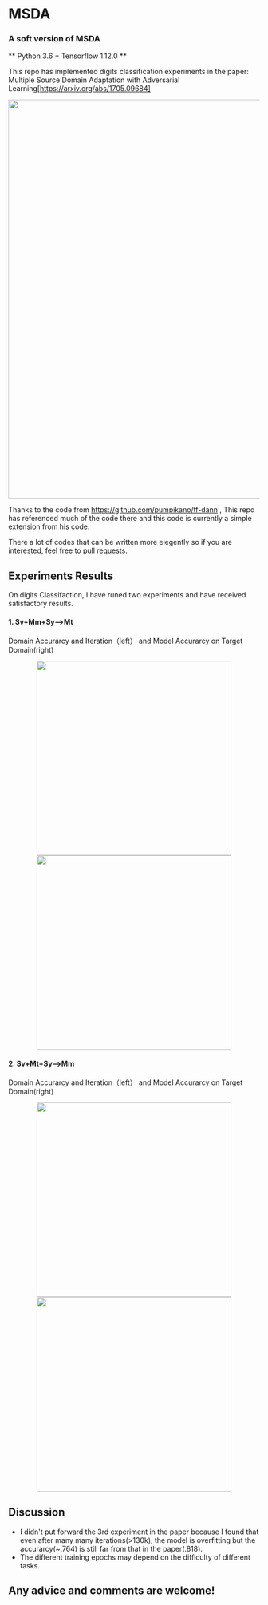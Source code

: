 # MSDA
### A soft version of MSDA

** Python 3.6 + Tensorflow 1.12.0 ** 

This repo has implemented digits classification experiments in the paper: Multiple Source Domain Adaptation with Adversarial Learning[https://arxiv.org/abs/1705.09684]

<center><img src="https://github.com/daoyuan98/MSDA/blob/master/images/model.png" width="800"></center>

Thanks to the code from https://github.com/pumpikano/tf-dann , This repo has referenced much of the code there and this code is currently a simple extension from his code.

There a lot of codes that can be written more elegently so if you are interested, feel free to pull requests.

## Experiments Results
On digits Classifaction, I have runed two experiments and have received satisfactory results. 

#### 1. Sv+Mm+Sy-->Mt
Domain Accurarcy and Iteration（left） and Model Accurarcy on Target Domain(right)
<div align="center">
    <img src="https://github.com/daoyuan98/MSDA/blob/master/images/1_d_acc.png" width="390"/><img src="https://github.com/daoyuan98/MSDA/blob/master/images/1_tar_acc.png" width="390"/>
</div>

#### 2. Sv+Mt+Sy-->Mm
Domain Accurarcy and Iteration（left） and Model Accurarcy on Target Domain(right)
<div align="center">
    <img src="https://github.com/daoyuan98/MSDA/blob/master/images/2_d_acc.png" width="390"/><img src="https://github.com/daoyuan98/MSDA/blob/master/images/2_tar_acc.png" width="390"/>
</div>

## Discussion
* I didn't put forward the 3rd experiment in the paper because I found that even after many many iterations(>130k), the model is overfitting but the accurarcy(~.764) is still far from that in the paper(.818). 
* The different training epochs may depend on the difficulty of different tasks.

## Any advice and comments are welcome!
